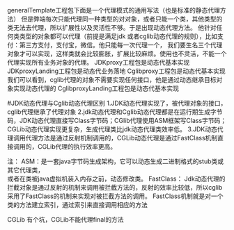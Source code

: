 generalTemplate工程包下面是一个代理模式的通用写法（也是标准的静态代理方法）
但是弊端每次只能代理同一种类型的对对象，或者只能一个类，其他类型的类无法去代理，所以扩展性以及灵活性不够。于是出现动态代理方法。
他针对任何类类型的对象都可以代理（前提是满足jdk 或者cglib动态代理的规则），比如支付：第三方支付，支付宝，微信。他只能每一次代理一个，
我们要生名三个代理对象才可以实现，这样类就会比较膨胀，扩展比较麻烦。使用也不灵活，不能一个代理实现所有业务对象的代理。
JDKproxy工程包是动态代基本实现
JDKproxyLanding工程包是动态代业务落地
Cglibproxy工程包是动态代基本实现
我们可以看到，cglib代理的对象不需要实现任何接口，他是通过动态继承目标对象实现动态代理的
CglibproxyLanding工程包是动态代基本实现


#JDK动态代理与Cglib动态代理区别
1.JDK动态代理实现了，被代理对象的接口，cglib代理继承了代理对象
2.jdk动态代理和Cglib动态代理都是在运行期生成字节码，JDK动态代理直接写Class字节码；CGlib代理使用ASM框架写Class字节码；
CGLib动态代理实现更复杂，生成代理类比jdk动态代理类效率低。
3.JDK动态代理调用代理方法是通过反射机制调用的，CGLib动态代理是通过FastClass机制直接调用的，CGLib代理的执行效率更高。

注：
ASM：是一套java字节码生成架构，它可以动态生成二进制格式的stub类或其它代理类，  
  或者在类被java虚拟机装入内存之前，动态修改类。 
FastClass： Jdk动态代理的拦截对象是通过反射的机制来调用被拦截方法的，反射的效率比较低，所以cglib采用了FastClass的机制来实现对被拦截方法的调用。
  FastClass机制就是对一个类的方法建立索引，通过索引来直接调用相应的方法
  
CGLib 有个坑，CGLib不能代理final的方法
  
